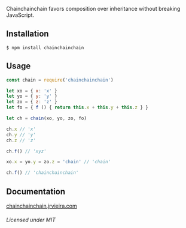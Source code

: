 Chainchainchain favors composition over inheritance without breaking JavaScript.



## Installation

```shell
$ npm install chainchainchain
```


## Usage

```javascript
const chain = require('chainchainchain')

let xo = { x: 'x' }
let yo = { y: 'y' }
let zo = { z: 'z' }
let fo = { f () { return this.x + this.y + this.z } }

let ch = chain(xo, yo, zo, fo)

ch.x // 'x'
ch.y // 'y'
ch.z // 'z'

ch.f() // 'xyz'

xo.x = yo.y = zo.z = 'chain' // 'chain'

ch.f() // 'chainchainchain'
```


## Documentation

[chainchainchain.jrvieira.com](http://jrvieira.github.io/chainchainchain)


###### Licensed under MIT
